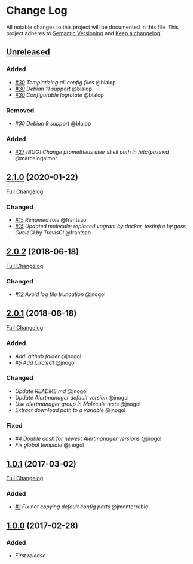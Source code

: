 # Change Log
All notable changes to this project will be documented in this file.
This project adheres to [Semantic Versioning](http://semver.org/) and [Keep a changelog](https://github.com/olivierlacan/keep-a-changelog).

## [Unreleased](https://github.com/idealista/prometheus_alertmanager_role/tree/develop)
### Added
- *[#30](https://github.com/idealista/prometheus_alertmanager_role/issues/30) Templatizing all config files* @blalop
- *[#30](https://github.com/idealista/prometheus_alertmanager_role/issues/30) Debian 11 support* @blalop
- *[#30](https://github.com/idealista/prometheus_alertmanager_role/issues/30) Configurable logrotate* @blalop

### Removed
- *[#30](https://github.com/idealista/prometheus_alertmanager_role/issues/30) Debian 9 support* @blalop

### Added
- [#27](https://github.com/idealista/prometheus_alertmanager_role/issues/27) *[BUG] Change prometheus user shell path in /etc/passwd* @marcelogalmor

## [2.1.0](https://github.com/idealista/prometheus_alertmanager_role/tree/2.1.0) (2020-01-22)
[Full Changelog](https://github.com/idealista/prometheus_alertmanager_role/compare/2.0.2...2.1.0)
### Changed
- *[#15](https://github.com/idealista/prometheus_alertmanager_role/issues/15) Renamed role* @frantsao
- *[#15](https://github.com/idealista/prometheus_alertmanager_role/issues/15) Updated molecule; replaced vagrant by docker, testinfra by goss, CircleCI by TravisCI* @frantsao

## [2.0.2](https://github.com/idealista/prometheus_alertmanager_role/tree/2.0.2) (2018-06-18)
[Full Changelog](https://github.com/idealista/prometheus_alertmanager_role/compare/2.0.1...2.0.2)
### Changed
- *[#12](https://github.com/idealista/prometheus_alertmanager_role/issues/12) Avoid log file truncation* @jnogol

## [2.0.1](https://github.com/idealista/prometheus_alertmanager_role/tree/2.0.1) (2018-06-18)
[Full Changelog](https://github.com/idealista/prometheus_alertmanager_role/compare/1.0.1...2.0.1)

### Added
- *Add .github folder* @jnogol
- *[#5](https://github.com/idealista/prometheus_alertmanager_role-role/issues/5) Add CircleCI* @jnogol

### Changed
- *Update README.md* @jnogol
- *Update Alertmanager default version* @jnogol
- *Use alertmanager group in Molecule tests* @jnogol
- *Extract download path to a variable* @jnogol

### Fixed
- *[#4](https://github.com/idealista/prometheus_alertmanager_role-role/issues/4) Double dash for newest Alertmanager versions* @jnogol
- *Fix global template* @jnogol

## [1.0.1](https://github.com/idealista/prometheus_alertmanager_role/tree/1.0.1) (2017-03-02)
[Full Changelog](https://github.com/idealista/prometheus_alertmanager_role/compare/1.0.0...1.0.1)

### Added
- *[#1](https://github.com/idealista/prometheus_alertmanager_role-role/issues/1) Fix not copying default config parts* @jmonterrubio

## [1.0.0](https://github.com/idealista/prometheus_alertmanager_role/tree/1.0.0) (2017-02-28)
### Added
- *First release*
